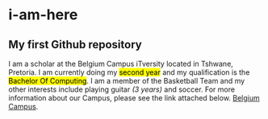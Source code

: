 # i-am-here
## My first Github repository

I am a scholar at the Belgium Campus iTversity located in Tshwane, Pretoria. I am currently doing my <mark>second year</mark> and my qualification is the <mark>Bachelor Of Computing</mark>. I am a member of the Basketball Team and my other interests include playing guitar *(3 years)* and soccer. For more information about our Campus, please see the link attached below.
[Belgium Campus](https://www.belgiumcampus.ac.za/?utm_source=Google&utm_medium=CPC&utm_campaign=Other&gad=1&gclid=EAIaIQobChMIpaDKk7q3gAMVuZeDBx1U1QI3EAAYASAAEgKy1_D_BwE).
